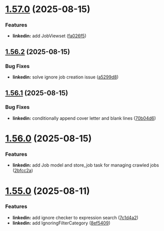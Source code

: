 # [1.57.0](https://github.com/ghorbani-mohammad/Django-Social-Networks-Crawler/compare/v1.56.2...v1.57.0) (2025-08-15)


### Features

* **linkedin:** add JobViewset ([fa026f5](https://github.com/ghorbani-mohammad/Django-Social-Networks-Crawler/commit/fa026f536a8fa46573e660978f048c7b7f3adb1a))



## [1.56.2](https://github.com/ghorbani-mohammad/Django-Social-Networks-Crawler/compare/v1.56.1...v1.56.2) (2025-08-15)


### Bug Fixes

* **linkedin:** solve ignore job creation issue ([a5299d8](https://github.com/ghorbani-mohammad/Django-Social-Networks-Crawler/commit/a5299d8cc6394a381e3df7c676fd98426aa608e7))



## [1.56.1](https://github.com/ghorbani-mohammad/Django-Social-Networks-Crawler/compare/v1.56.0...v1.56.1) (2025-08-15)


### Bug Fixes

* **linkedin:** conditionally append cover letter and blank lines ([70b04d6](https://github.com/ghorbani-mohammad/Django-Social-Networks-Crawler/commit/70b04d6f5ac7e9d04260291060b24eef6d24b2ca))



# [1.56.0](https://github.com/ghorbani-mohammad/Django-Social-Networks-Crawler/compare/v1.55.0...v1.56.0) (2025-08-15)


### Features

* **linkedin:** add Job model and store_job task for managing crawled jobs ([2bfcc2a](https://github.com/ghorbani-mohammad/Django-Social-Networks-Crawler/commit/2bfcc2ab974005b3cbe28b88f246aec29d7f95e8))



# [1.55.0](https://github.com/ghorbani-mohammad/Django-Social-Networks-Crawler/compare/v1.54.0...v1.55.0) (2025-08-11)


### Features

* **linkedin:** add ignore checker to expression search ([7c1d4a2](https://github.com/ghorbani-mohammad/Django-Social-Networks-Crawler/commit/7c1d4a2b939ff4afd9633a80b7de402c7cc6c3f0))
* **linkedin:** add IgnoringFilterCategory ([8ef5409](https://github.com/ghorbani-mohammad/Django-Social-Networks-Crawler/commit/8ef540943a64b16f0c06d3d0988c81e2ac2f6548))



